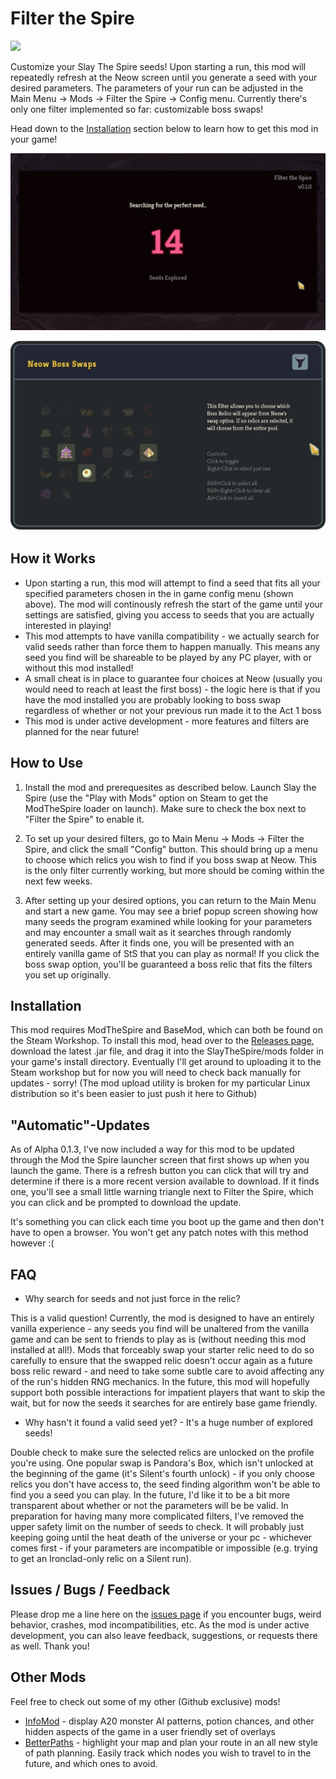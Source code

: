 # Filter the Spire
<a href="https://github.com/casey-c/FilterTheSpire/releases">
    <img src="https://img.shields.io/github/v/release/casey-c/FilterTheSpire?color=242634&logo=github&style=flat-square">
  </a>
  
Customize your Slay The Spire seeds! Upon starting a run, this mod will repeatedly refresh at the Neow screen until you generate a seed with your desired parameters. The parameters of your run can be adjusted in the Main Menu -> Mods -> Filter the Spire -> Config menu. Currently there's only one filter implemented so far: customizable boss swaps!

Head down to the [Installation](#installation) section below to learn how to get this mod in your game!

![Loading](github/loading.png)

![Config](github/config_small_v2.png)

## How it Works

* Upon starting a run, this mod will attempt to find a seed that fits all your specified parameters chosen in the in game config menu (shown above). The mod will continously refresh the start of the game until your settings are satisfied, giving you access to seeds that you are actually interested in playing!
* This mod attempts to have vanilla compatibility - we actually search for valid seeds rather than force them to happen manually. This means any seed you find will be shareable to be played by any PC player, with or without this mod installed!
* A small cheat is in place to guarantee four choices at Neow (usually you would need to reach at least the first boss) - the logic here is that if you have the mod installed you are probably looking to boss swap regardless of whether or not your previous run made it to the Act 1 boss
* This mod is under active development - more features and filters are planned for the near future!

## How to Use

1. Install the mod and prerequesites as described below. Launch Slay the Spire (use the "Play with Mods" option on Steam to get the ModTheSpire loader on launch). Make sure to check the box next to "Filter the Spire" to enable it. 

2. To set up your desired filters, go to Main Menu -> Mods -> Filter the Spire, and click the small "Config" button. This should bring up a menu to choose which relics you wish to find if you boss swap at Neow. This is the only filter currently working, but more should be coming within the next few weeks.

3. After setting up your desired options, you can return to the Main Menu and start a new game. You may see a brief popup screen showing how many seeds the program examined while looking for your parameters and may encounter a small wait as it searches through randomly generated seeds. After it finds one, you will be presented with an entirely vanilla game of StS that you can play as normal! If you click the boss swap option, you'll be guaranteed a boss relic that fits the filters you set up originally.


## Installation

This mod requires ModTheSpire and BaseMod, which can both be found on the Steam Workshop. To install this mod, head over to the [Releases page](https://github.com/casey-c/FilterTheSpire/releases), download the latest .jar file, and drag it into the SlayTheSpire/mods folder in your game's install directory. Eventually I'll get around to uploading it to the Steam workshop but for now you will need to check back manually for updates - sorry! (The mod upload utility is broken for my particular Linux distribution so it's been easier to just push it here to Github)

## "Automatic"-Updates

As of Alpha 0.1.3, I've now included a way for this mod to be updated through the Mod the Spire launcher screen that first shows up when you launch the game. There is a refresh button you can click that will try and determine if there is a more recent version available to download. If it finds one, you'll see a small little warning triangle next to Filter the Spire, which you can click and be prompted to download the update.

It's something you can click each time you boot up the game and then don't have to open a browser. You won't get any patch notes with this method however :(

## FAQ

* Why search for seeds and not just force in the relic? 

This is a valid question! Currently, the mod is designed to have an entirely vanilla experience - any seeds you find will be unaltered from the vanilla game and can be sent to friends to play as is (without needing this mod installed at all!). Mods that forceably swap your starter relic need to do so carefully to ensure that the swapped relic doesn't occur again as a future boss relic reward - and need to take some subtle care to avoid affecting any of the run's hidden RNG mechanics. In the future, this mod will hopefully support both possible interactions for impatient players that want to skip the wait, but for now the seeds it searches for are entirely base game friendly.

* Why hasn't it found a valid seed yet? - It's a huge number of explored seeds!

Double check to make sure the selected relics are unlocked on the profile you're using. One popular swap is Pandora's Box, which isn't unlocked at the beginning of the game (it's Silent's fourth unlock) - if you only choose relics you don't have access to, the seed finding algorithm won't be able to find you a seed you can play. In the future, I'd like it to be a bit more transparent about whether or not the parameters will be be valid. In preparation for having many more complicated filters, I've removed the upper safety limit on the number of seeds to check. It will probably just keeping going until the heat death of the universe or your pc - whichever comes first - if your parameters are incompatible or impossible (e.g. trying to get an Ironclad-only relic on a Silent run).

## Issues / Bugs / Feedback

Please drop me a line here on the [issues page](https://github.com/casey-c/FilterTheSpire/issues) if you encounter bugs, weird behavior, crashes, mod incompatibilities, etc. As the mod is under active development, you can also leave feedback, suggestions, or requests there as well. Thank you!

## Other Mods

Feel free to check out some of my other (Github exclusive) mods!

* [InfoMod](https://github.com/casey-c/spiretool-infomod) - display A20 monster AI patterns, potion chances, and other hidden aspects of the game in a user friendly set of overlays
* [BetterPaths](https://github.com/casey-c/sts_betterpaths) - highlight your map and plan your route in an all new style of path planning. Easily track which nodes you wish to travel to in the future, and which ones to avoid.

